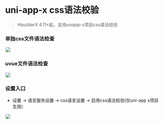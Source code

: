 # uni-app-x css语法校验

> HbuilderX 4.11+起，支持uniapp-x项目css语法校验

### 单独css文件语法检查
<div>
  <img src="https://web-ext-storage.dcloud.net.cn/hx/uniappxlint/csslint-zh1.png" style="border:1px solid #eee; border-radius: 5px;"/>
</div>

### uvue文件语法检查
<div>
  <img src="https://web-ext-storage.dcloud.net.cn/hx/uniappxlint/css-vue-lint-zh1.png" style="border:1px solid #eee; border-radius: 5px;"/>
</div>

### 设置入口
* 设置 -> 语言服务设置 -> css语言设置 -> 启用css语法校验(仅uni-app x项目生效)

<div>
  <img src="https://web-ext-storage.dcloud.net.cn/hx/uniappxlint/cssSetting-zh.png" style="border:1px solid #eee; border-radius: 5px;"/>
</div>